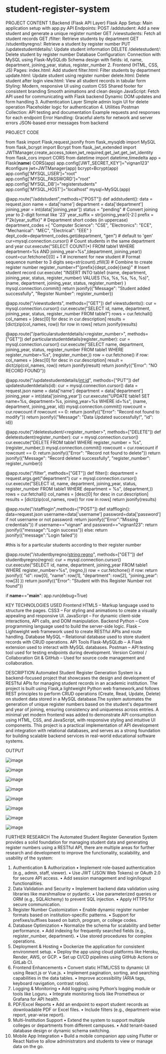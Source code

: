 # student-register-system

PROJECT CONTENT
1.Backend (Flask API Layer)
Flask App Setup: Main application setup with app.py
API Endpoints:
POST /addstudent: Add a new student and generate a unique register number
GET /viewstudents: Fetch all student records
GET /filter: Retrieve students by department
GET /studentbyregno/<regno>: Retrieve a student by register number
PUT /updatestudentdetails/<id>: Update student information
DELETE /deletestudent/<regno>: Delete student by register number
Database Configuration:
Connection with MySQL using Flask-MySQLdb
Schema design with fields: id, name, department, joining_year, status, register_number
 2. Frontend (HTML, CSS, JS)
Pages:
index.html: Add student
filter.html: Filter students by department
update.html: Update student using register number
delete.html: Delete student after login
view.html: View all student records in tabular form
Styling:
Modern, responsive UI using custom CSS
Shared footer for consistent branding
Smooth animations and clean design
JavaScript:
Fetch API used for communicating with Flask backend
Dynamic DOM updates and form handling
 3. Authentication Layer
Simple admin login UI for delete operation
Placeholder logic for authentication
4. Utilities
Postman Collection:
API testing and documentation
Example requests and responses for each endpoint
Error Handling:
Graceful alerts for network and server errors
JSON-based error messages from backend

PROJECT CODE

from flask import Flask,request,jsonify
from flask_mysqldb import MySQL
from flask_bcrypt import Bcrypt
from flask_jwt_extended import JWTManager,create_access_token,jwt_required,get_jwt,get_jwt_identity
from flask_cors import CORS
from datetime import datetime,timedelta
app = Flask(__name__)
CORS(app)
app.config['JWT_SECRET_KEY']="vignan123"     #configure
jwt=JWTManager(app)
bcrypt=Bcrypt(app)
app.config['MYSQL_USER']="root"
app.config['MYSQL_PASSWORD']="root"
app.config['MYSQL_DB']="registerstudents"
app.config['MYSQL_HOST']="localhost"
mysql=MySQL(app)

@app.route("/addstudent",methods=["POST"])
def addstudent():
    data = request.json
    name = data['name']
    department = data['department']
    joining_year = int(data['joining_year'])
    status = "pending"
    # Convert joining year to 2-digit format like '23'
    year_suffix = str(joining_year)[-2:]
    prefix = f"2k{year_suffix}"
    # Department short codes (in uppercase)
    department_codes ={
        "Computer Science": "CSE",
        "Electronics": "ECE",
        "Mechanical": "MEC",
        "Electrical": "EEE"
    }
    dept_code=department_codes.get(department, "gen")  # default to 'gen'
    cur=mysql.connection.cursor()
    # Count students in the same department and year
    cur.execute("SELECT COUNT(*) FROM table1 WHERE department=%s AND joining_year=%s",(department, joining_year))
    count=cur.fetchone()[0] + 1  # increment for new student
    # Format sequence number to 3 digits
    seq=str(count).zfill(3)
    # Combine to create register number
    register_number=f"{prefix}{dept_code}{seq}"
    # Insert student record
    cur.execute(
        "INSERT INTO table1 (name, department, joining_year, status, register_number) VALUES (%s, %s, %s, %s, %s)",
        (name, department, joining_year, status, register_number)
    )
    mysql.connection.commit()
    return jsonify({"Message": "Student added successfully", "Register Number": register_number})

@app.route("/viewstudents", methods=["GET"])
def viewstudents():
    cur = mysql.connection.cursor()
    cur.execute("SELECT id, name, department, joining_year, status, register_number FROM table1")
    rows = cur.fetchall()
    col_names = [desc[0] for desc in cur.description]
    results = [dict(zip(col_names, row)) for row in rows]
    return jsonify(results)

@app.route("/particularstudentdetails/<register_number>", methods=["GET"])
def particularstudentdetails(register_number):
    cur = mysql.connection.cursor()
    cur.execute("SELECT name, department, joining_year, status, register_number FROM table1 WHERE register_number=%s", (register_number,))
    row = cur.fetchone()
    if row:
        col_names = [desc[0] for desc in cur.description]
        result = dict(zip(col_names, row))
        return jsonify(result)
    return jsonify({"Error": "NO RECORD FOUND"})

@app.route("/updatestudentdetails/<int:id>", methods=["PUT"])
def updatestudentdetails(id):
    cur = mysql.connection.cursor()
    data = request.json
    name = data['name']
    department = data['department']
    joining_year = int(data['joining_year'])
    cur.execute("UPDATE table1 SET name=%s, department=%s, joining_year=%s WHERE id=%s",
                (name, department, joining_year, id))
    mysql.connection.commit()
    rowcount = cur.rowcount
    if rowcount == 0:
        return jsonify({"Error": "Record not found to modify"})
    return jsonify({"Message": "Data Updated successfully!", "id": id})
    
@app.route("/deletestudent/<register_number>", methods=["DELETE"])
def deletestudent(register_number):
    cur = mysql.connection.cursor()
    cur.execute("DELETE FROM table1 WHERE register_number = %s", (register_number,))
    mysql.connection.commit()
    rowcount = cur.rowcount
    if rowcount == 0:
        return jsonify({"Error": "Record not found to delete"})
    return jsonify({"Message": "Record deleted successfully", "register_number": register_number})

@app.route("/filter", methods=["GET"])
def filter():
    department = request.args.get("department")
    cur = mysql.connection.cursor()
    cur.execute("SELECT id, name, department, joining_year, status, register_number FROM table1 WHERE department = %s", (department,))
    rows = cur.fetchall()
    col_names = [desc[0] for desc in cur.description]
    results = [dict(zip(col_names, row)) for row in rows]
    return jsonify(results)

@app.route("/stafflogin",methods=["POST"])
def stafflogin():
    data=request.json
    username=data['username']
    password=data['password']
    if not username or not password:
        return jsonify({"Error":"Missing credentials"})
    if username=="vignan" and password=="vignan123":
        return jsonify({"message":"Login success"})
    else:
        return jsonify({"message":"Login failed"})

#this is for a particular students according to their register number

@app.route("/studentbyregno/<string:regno>", methods=["GET"])
def studentbyregno(regno):
    cur = mysql.connection.cursor()
    cur.execute("SELECT id, name, department, joining_year FROM table1 WHERE register_number=%s", (regno,))
    row = cur.fetchone()
    if row:
        return jsonify({
            "id": row[0],
            "name": row[1],
            "department": row[2],
            "joining_year": row[3]
        })
    return jsonify({"Error": "Student with this Register Number not found"})
    
if __name__=="__main__":
    app.run(debug=True)

KEY TECHNOLOGIES USED
  Frontend
     HTML5 – Markup language used to structure the pages.
     CSS3 – For styling and animations to create a visually appealing and responsive UI.
     JavaScript – For dynamic client-side interactions, API calls, and DOM manipulation.
  Backend
     Python – Core programming language used to build the server-side logic.
     Flask – Lightweight web framework used to create RESTful APIs and route handling.
  Database 
     MySQL – Relational database used to store student records with CRUD operations.
  API Tools 
    Flask-MySQLdb – A Flask extension used to interact with MySQL databases.
    Postman – API testing tool used for testing endpoints during development.
  Version Control / Collaboration
    Git & GitHub – Used for source code management and collaboration.

DESCRIPTION
    Automated Student Register Generation System is a backend-focused project that showcases the design and development of RESTful APIs for managing student records in an academic institution.
The project is built using Flask,a lightweight Python web framework,and follows REST principles to perform CRUD operations (Create, Read, Update, Delete) on student data stored in a MySQL database.The system automates the generation of unique register numbers based on the student's department and year of joining, ensuring consistency and uniqueness across entries.
A minimal yet modern frontend was added to demonstrate API consumption using HTML, CSS, and JavaScript, with responsive styling and intuitive UI components.
This project is a practical implementation of API development and integration with relational databases, and serves as a strong foundation for building scalable backend services in real-world educational software systems.

OUTPUT

![image](https://github.com/user-attachments/assets/a566e5f8-1e6e-485d-bebe-278c85084dfd)

![image](https://github.com/user-attachments/assets/0a87066b-0315-417e-a0e1-4211356d0ff8)

![image](https://github.com/user-attachments/assets/a8f3e304-281c-4950-9bfd-77b749f4da8a)

![image](https://github.com/user-attachments/assets/099a4a28-debe-46d3-8db2-d71773a165f5)

![image](https://github.com/user-attachments/assets/e60f3fc5-5822-431d-82d3-d60c59380158)

![image](https://github.com/user-attachments/assets/b4034ad9-8087-4b3a-a31a-9fa30510bd9f)

![image](https://github.com/user-attachments/assets/7d720393-9356-4774-93e1-0fd9cbb96b90)

![image](https://github.com/user-attachments/assets/8b45d8ea-b6f5-4682-8ddb-809b696bf7be)
 
FURTHER RESEARCH
The Automated Student Register Generation System provides a solid foundation for managing student data and generating register numbers using a RESTful API, there are multiple areas for further research and development to improve the functionality, scalability, and usability of the system:
1. Authentication & Authorization
•	Implement role-based authentication (e.g., admin, staff, viewer).
•	Use JWT (JSON Web Tokens) or OAuth 2.0 for secure API access.
•	Add session management and login/logout functionalities.
2. Data Validation and Security
•	Implement backend data validation using libraries like marshmallow or pydantic.
•	Use parameterized queries or ORM (e.g., SQLAlchemy) to prevent SQL injection.
•	Apply HTTPS for secure communication.
3. Register Number Customization
•	Enable dynamic register number formats based on institution-specific patterns.
•	Support for prefixes/suffixes based on batch, program, or college codes.
4. Database Optimization
•	Normalize the schema for scalability and better performance.
•	Add indexing for frequently searched fields (e.g., register_number, department).
•	Use stored procedures for complex operations.
5. Deployment & Hosting
•	Dockerize the application for consistent environment setup.
•	Deploy the app using cloud platforms like Heroku, Render, AWS, or GCP.
•	Set up CI/CD pipelines using GitHub Actions or GitLab CI.
6. Frontend Enhancements
•	Convert static HTML/CSS to dynamic UI using React.js or Vue.js.
•	Implement pagination, sorting, and searching capabilities in the data tables.
•	Improve accessibility (ARIA tags, keyboard navigation, contrast ratios).
7. Logging & Monitoring
•	Add logging using Python’s logging module or tools like Loguru.
•	Integrate monitoring tools like Prometheus or Grafana for API health.
8. PDF/Excel Reports
•	Add an endpoint to export student records as downloadable PDF or Excel files.
•	Include filters (e.g., department-wise report, year-wise report).
9. Multi-Institution Support
•	Extend the system to support multiple colleges or departments from different campuses.
•	Add tenant-based database design or dynamic schema switching.
10. Mobile App Integration
•	Build a mobile companion app using Flutter or React Native to allow administrators and students to view or manage data on the go.
